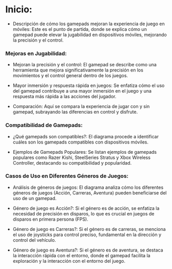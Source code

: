 # Inicio:

* Descripción de cómo los gamepads mejoran la experiencia de juego en móviles: 
Este es el punto de partida, donde se explica cómo un gamepad puede elevar la jugabilidad en dispositivos móviles, mejorando la precisión y el control.

### Mejoras en Jugabilidad:

* Mejoran la precisión y el control: 
El gamepad se describe como una herramienta que mejora significativamente la precisión en los movimientos y el control general dentro de los juegos.

* Mayor inmersión y respuesta rápida en juegos: 
Se enfatiza cómo el uso del gamepad contribuye a una mayor inmersión en el juego y una respuesta más rápida a las acciones del jugador.

* Comparación: 
Aquí se compara la experiencia de jugar con y sin gamepad, subrayando las diferencias en control y disfrute.

### Compatibilidad de Gamepads:

* ¿Qué gamepads son compatibles?: 
El diagrama procede a identificar cuáles son los gamepads compatibles con dispositivos móviles.

* Ejemplos de Gamepads Populares: 
Se listan ejemplos de gamepads populares como Razer Kishi, SteelSeries Stratus y Xbox Wireless Controller, destacando su compatibilidad y popularidad.

### Casos de Uso en Diferentes Géneros de Juegos:

* Análisis de géneros de juegos: 
El diagrama analiza cómo los diferentes géneros de juegos (Acción, Carreras, Aventura) pueden beneficiarse del uso de un gamepad.

* Género de juego es Acción?: 
Si el género es de acción, se enfatiza la necesidad de precisión en disparos, lo que es crucial en juegos de disparos en primera persona (FPS).

* Género de juego es Carreras?:
 Si el género es de carreras, se menciona el uso de joysticks para control preciso, fundamental en la dirección y control del vehículo.

* Género de juego es Aventura?: 
Si el género es de aventura, se destaca la interacción rápida con el entorno, donde el gamepad facilita la exploración y la interacción con el entorno del juego.

